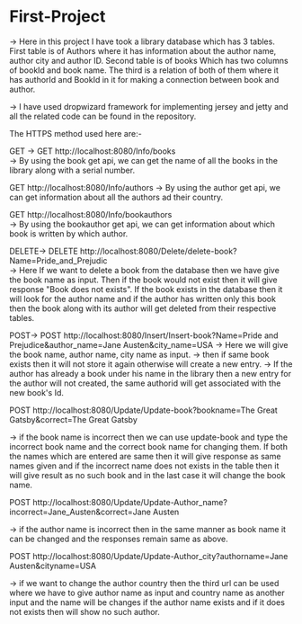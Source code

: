# First-Project
-> Here in this project I have took a library database which has 3 tables. First table is of Authors where it has information about the author name, author city and author ID. Second table is of books Which has two columns of bookId and book name. The third is a relation of both of them where it has authorId and BookId in it for making a connection between book and author.

-> I have used dropwizard framework for implementing jersey and jetty and all the related code can be found in the repository.



The HTTPS method used here are:-

GET ->
GET http://localhost:8080/Info/books           
-> By using the book get api, we can get the name of all the books in the library along with a serial number.

GET http://localhost:8080/Info/authors
-> By using the author get api, we can get information about all the authors ad their country.

GET http://localhost:8080/Info/bookauthors     
-> By using the bookauthor get api, we can get information about which book is written by which author.


DELETE->
DELETE http://localhost:8080/Delete/delete-book?Name=Pride_and_Prejudic   
-> Here If we want to delete a book from the database then we have give the book name as input. Then if the book would not exist then it will give response "Book does not exists". If the book exists in the database then it will look for the author name and if the author has written only this book then the book along with its author will get deleted from their respective tables.


POST->
POST http://localhost:8080/Insert/Insert-book?Name=Pride and Prejudice&author_name=Jane Austen&city_name=USA 
-> Here we will give the book name, author name, city name as input.
-> then if same book exists then it will not store it again otherwise will create a new entry.
-> If the author has already a book under his name in the library then a new entry for the author will not created, the same authorid will get associated with the new book's Id.


POST http://localhost:8080/Update/Update-book?bookname=The Great Gatsby&correct=The Great Gatsby

-> if the book name is incorrect then we can use update-book and type the incorrect book name and the correct book name for changing them. If both the names which are entered are same then it will give response as same names given and if the incorrect name does not exists in the table then it will give result as no such book and in the last case it will change the book name.


POST http://localhost:8080/Update/Update-Author_name?incorrect=Jane_Austen&correct=Jane Austen

->  if the author name is incorrect then in the same manner as book name it can be changed and the responses remain same as above.


POST http://localhost:8080/Update/Update-Author_city?authorname=Jane Austen&cityname=USA

-> if we want to change the author country then the third url can be used where we have to give author name as input and country name as another input and the name will be changes if the author name exists and if it does not exists then will show no such author.


